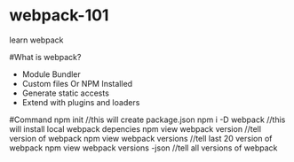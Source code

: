 # webpack-101
learn webpack 

#What is webpack?

- Module Bundler
- Custom files Or NPM Installed
- Generate static accests 
- Extend with plugins and loaders

#Command
npm init //this will create package.json
npm i -D webpack //this will install local webpack depencies 
npm view webpack version //tell version of webpack
npm view webpack versions //tell last 20 version of webpack
npm view webpack versions -json //tell all versions of webpack